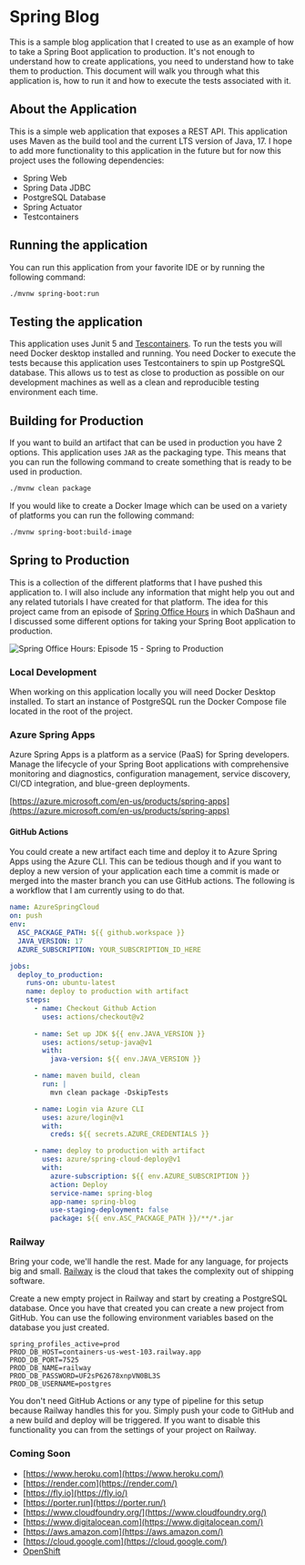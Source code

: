 # Spring Blog

This is a sample blog application that I created to use as an example of how to take a Spring Boot application to production. 
It's not enough to understand how to create applications, you need to understand how to take them to production. This document 
will walk you through what this application is, how to run it and how to execute the tests associated with it.

## About the Application 

This is a simple web application that exposes a REST API. This application uses Maven as the build tool and the current 
LTS version of Java, 17. I hope to add more functionality to this application in the future but 
for now this project uses the following dependencies: 

- Spring Web
- Spring Data JDBC
- PostgreSQL Database
- Spring Actuator
- Testcontainers

## Running the application

You can run this application from your favorite IDE or by running the following command:

```bash
./mvnw spring-boot:run
```

## Testing the application

This application uses Junit 5 and [Tescontainers](https://www.testcontainers.org/). To run the tests you will need Docker 
desktop installed and running. You need Docker to execute the tests because this application uses Testcontainers to spin 
up PostgreSQL database. This allows us to test as close to production as possible on our development machines as well as 
a clean and reproducible testing environment each time.

## Building for Production 

If you want to build an artifact that can be used in production you have 2 options. This application uses `JAR` as the 
packaging type. This means that you can run the following command to create something that is ready to be used in production.

```bash
./mvnw clean package
```

If you would like to create a Docker Image which can be used on a variety of platforms you can run the following command: 

```bash
./mvnw spring-boot:build-image
```

## Spring to Production 

This is a collection of the different platforms that I have pushed this application to. I will also include any information 
that might help you out and any related tutorials I have created for that platform. The idea for this project came from an
episode of [Spring Office Hours](https://tanzu.vmware.com/developer/tv/spring-office-hours/0015/) in which DaShaun and I 
discussed some different options for taking your Spring Boot application to production. 

![Spring Office Hours: Episode 15 - Spring to Production](https://tanzu.vmware.com/developer/tv/spring-office-hours/0015/images/0015.png)

### Local Development

When working on this application locally you will need Docker Desktop installed. To start an instance of PostgreSQL run the Docker
Compose file located in the root of the project. 

### Azure Spring Apps

Azure Spring Apps is a platform as a service (PaaS) for Spring developers. Manage the lifecycle of your Spring Boot applications with 
comprehensive monitoring and diagnostics, configuration management, service discovery, CI/CD integration, and blue-green deployments.

[https://azure.microsoft.com/en-us/products/spring-apps](https://azure.microsoft.com/en-us/products/spring-apps)

#### GitHub Actions 

You could create a new artifact each time and deploy it to Azure Spring Apps using the Azure CLI. This can be tedious though and if you want to deploy a new version of your application each time a commit is made or merged into the master branch you can use GitHub actions. The following is a workflow that I am currently using to do that. 

```yaml
name: AzureSpringCloud
on: push
env:
  ASC_PACKAGE_PATH: ${{ github.workspace }}
  JAVA_VERSION: 17
  AZURE_SUBSCRIPTION: YOUR_SUBSCRIPTION_ID_HERE

jobs:
  deploy_to_production:
    runs-on: ubuntu-latest
    name: deploy to production with artifact
    steps:
      - name: Checkout Github Action
        uses: actions/checkout@v2
        
      - name: Set up JDK ${{ env.JAVA_VERSION }}
        uses: actions/setup-java@v1
        with:
          java-version: ${{ env.JAVA_VERSION }}

      - name: maven build, clean
        run: |
          mvn clean package -DskipTests

      - name: Login via Azure CLI
        uses: azure/login@v1
        with:
          creds: ${{ secrets.AZURE_CREDENTIALS }}

      - name: deploy to production with artifact
        uses: azure/spring-cloud-deploy@v1
        with:
          azure-subscription: ${{ env.AZURE_SUBSCRIPTION }}
          action: Deploy
          service-name: spring-blog
          app-name: spring-blog
          use-staging-deployment: false
          package: ${{ env.ASC_PACKAGE_PATH }}/**/*.jar
```

### Railway

Bring your code, we'll handle the rest. Made for any language, for projects big and small. [Railway](https://railway.app/) 
is the cloud that takes the complexity out of shipping software.

Create a new empty project in Railway and start by creating a PostgreSQL database. Once you have that created you can create
a new project from GitHub. You can use the following environment variables based on the database you just created. 

```properties
spring_profiles_active=prod
PROD_DB_HOST=containers-us-west-103.railway.app
PROD_DB_PORT=7525
PROD_DB_NAME=railway
PROD_DB_PASSWORD=UF2sP62678xnpVN0BL3S
PROD_DB_USERNAME=postgres
```

You don't need GitHub Actions or any type of pipeline for this setup because Railway handles this for you. Simply push your code to GitHub
and a new build and deploy will be triggered. If you want to disable this functionality you can from the settings of your project
on Railway. 

### Coming Soon

- [https://www.heroku.com](https://www.heroku.com/)
- [https://render.com](https://render.com/)
- [https://fly.io](https://fly.io/)
- [https://porter.run](https://porter.run/)
- [https://www.cloudfoundry.org/](https://www.cloudfoundry.org/)
- [https://www.digitalocean.com](https://www.digitalocean.com/)
- [https://aws.amazon.com](https://aws.amazon.com/)
- [https://cloud.google.com](https://cloud.google.com/)
- [OpenShift](https://www.redhat.com/en/technologies/cloud-computing/openshift)
